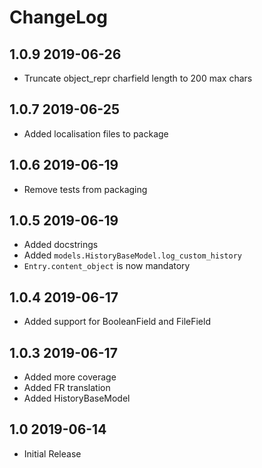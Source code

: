 ChangeLog
=========


1.0.9 2019-06-26
----------------

- Truncate object_repr charfield length to 200 max chars

1.0.7 2019-06-25
----------------

- Added localisation files to package


1.0.6 2019-06-19
----------------

- Remove tests from packaging


1.0.5 2019-06-19
----------------

- Added docstrings
- Added `models.HistoryBaseModel.log_custom_history`
- `Entry.content_object` is now mandatory


1.0.4 2019-06-17
----------------

- Added support for BooleanField and FileField


1.0.3 2019-06-17
----------------

- Added more coverage
- Added FR translation
- Added HistoryBaseModel


1.0 2019-06-14
--------------

- Initial Release
